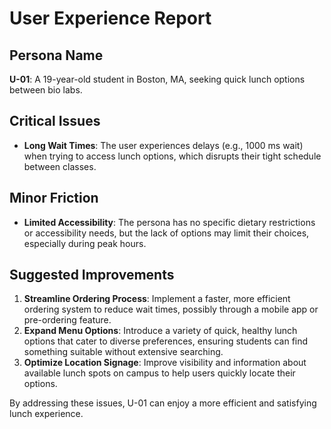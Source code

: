 # User Experience Report

## Persona Name
**U-01**: A 19-year-old student in Boston, MA, seeking quick lunch options between bio labs.

## Critical Issues
- **Long Wait Times**: The user experiences delays (e.g., 1000 ms wait) when trying to access lunch options, which disrupts their tight schedule between classes.

## Minor Friction
- **Limited Accessibility**: The persona has no specific dietary restrictions or accessibility needs, but the lack of options may limit their choices, especially during peak hours.

## Suggested Improvements
1. **Streamline Ordering Process**: Implement a faster, more efficient ordering system to reduce wait times, possibly through a mobile app or pre-ordering feature.
2. **Expand Menu Options**: Introduce a variety of quick, healthy lunch options that cater to diverse preferences, ensuring students can find something suitable without extensive searching.
3. **Optimize Location Signage**: Improve visibility and information about available lunch spots on campus to help users quickly locate their options. 

By addressing these issues, U-01 can enjoy a more efficient and satisfying lunch experience.